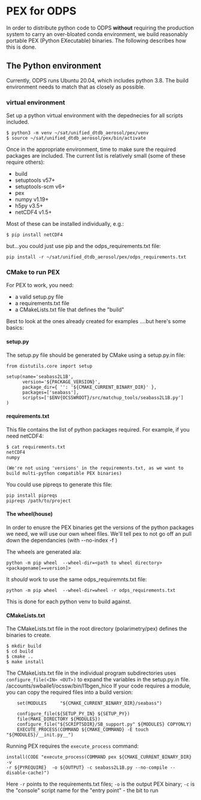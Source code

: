 # PEX for ODPS

In order to distribute python code to ODPS **without** requiring the production
system to carry an over-bloated conda environment, we build reasonably portable
PEX (Python EXecutable) binaries.  The following describes how this is done.

## The Python environment

Currently, ODPS runs Ubuntu 20.04, which includes python 3.8.  The build
environment needs to match that as closely as possible.  

### virtual environment
Set up a python virtual environment with the depednecies for all scripts included.

```
$ python3 -m venv ~/sat/unified_dtdb_aerosol/pex/venv
$ source ~/sat/unified_dtdb_aerosol/pex/bin/activate
```

Once in the appropriate environment, time to make sure the required packages are
included.  The current list is relatively small (some of these require others):

 * build
 * setuptools v57+
 * setuptools-scm v6+
 * pex
 * numpy v1.19+
 * h5py v3.5+
 * netCDF4 v1.5+


Most of these can be installed individually, e.g.:
```
$ pip install netCDF4
```
but...you could just use pip and the odps_requirements.txt file:
```
pip install -r ~/sat/unified_dtdb_aerosol/pex/odps_requirements.txt
```

### CMake to run PEX
For PEX to work, you need:
 * a valid setup.py file
 * a requirements.txt file
 * a CMakeLists.txt file that defines the "build"

Best to look at the ones already created for examples ....but here's some basics:

#### setup.py
The setup.py file should be generated by CMake using a setup.py.in file:

```
from distutils.core import setup

setup(name='seabass2L1B',
      version='${PACKAGE_VERSION}',
      package_dir={ '': '${CMAKE_CURRENT_BINARY_DIR}' },
      packages=['seabass'],
      scripts=['$ENV{OCSSWROOT}/src/matchup_tools/seabass2L1B.py']
)
```
#### requirements.txt
This file contains the list of python packages required.  For example, if you need netCDF4:

```
$ cat requirements.txt
netCDF4
numpy

(We're not using 'versions' in the requirements.txt, as we want to build multi-python compatible PEX binaries)
```

You could use pipreqs to generate this file:
```
pip install pipreqs
pipreqs /path/to/project
```

#### The wheel(house)
In order to enusre the PEX binaries get the versions of the python packages we need, we will use our own wheel files.
We'll tell pex to not go off an pull down the dependancies (with --no-index -f <path to wheel directory>)

The wheels are generated ala:
```
python -m pip wheel  --wheel-dir=<path to wheel directory> <packagename[==version]>
```

It *should* work to use the same odps_requiremnts.txt file:
```
python -m pip wheel  --wheel-dir=wheel -r odps_requirements.txt
```

This is done for each python venv to build against.


#### CMakeLists.txt
The CMakeLists.txt file in the root directory (polarimetry/pex) defines the binaries to create.

```
$ mkdir build
$ cd build
$ cmake ..
$ make install
```

The CMakeLists.txt file in the individual program subdirectories uses `configure_file(<IN> <OUT>)` to expand the variables in the setup.py.in file.
/accounts/swbaile1/ocssw/bin/l1bgen_hico
If your code requires a module, you can copy the required files into a build version:
```
    set(MODULES     "${CMAKE_CURRENT_BINARY_DIR}/seabass")

    configure_file(${SETUP_PY_IN} ${SETUP_PY})
    file(MAKE_DIRECTORY ${MODULES})
    configure_file("${SCRIPTSDIR}/SB_support.py" ${MODULES} COPYONLY)
    EXECUTE_PROCESS(COMMAND ${CMAKE_COMMAND} -E touch "${MODULES}/__init.py__")
```

Running PEX requires the `execute_process` command:
```
install(CODE "execute_process(COMMAND pex ${CMAKE_CURRENT_BINARY_DIR} -v
-r ${PYREQUIRE}  -o ${OUTPUT} -c seabass2L1B.py --no-compile --disable-cache)")
```

Here `-r` points to the requirements.txt files; `-o` is the output PEX binary; `-c` is the "console" script name for the "entry point" - the bit to run


